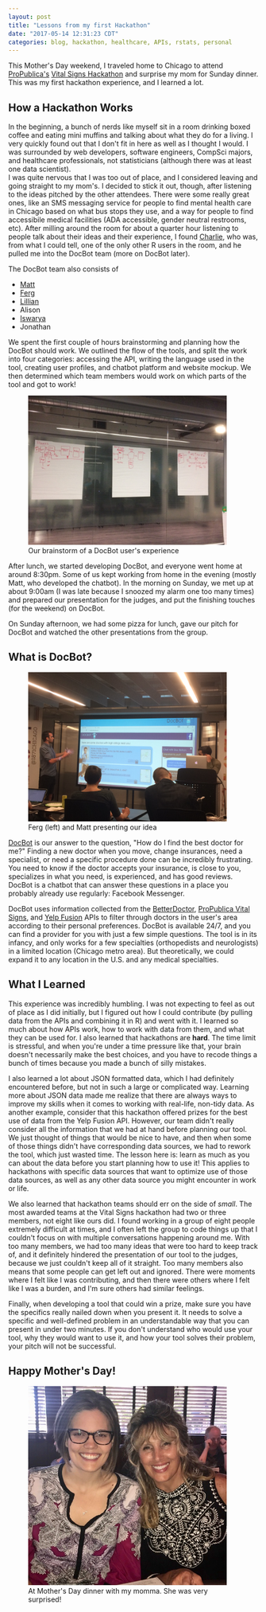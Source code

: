 ```yaml
---
layout: post
title: "Lessons from my first Hackathon"
date: "2017-05-14 12:31:23 CDT"
categories: blog, hackathon, healthcare, APIs, rstats, personal
---
```




This Mother's Day weekend, I traveled home to Chicago to attend [ProPublica's](https://www.propublica.org/) [Vital Signs Hackathon](https://www.propublica.org/atpropublica/item/propublica-is-hosting-a-chicago-hackathon-to-design-innovative-new-health-c) and surprise my mom for Sunday dinner. This was my first hackathon experience, and I learned a lot.

## How a Hackathon Works

In the beginning, a bunch of nerds like myself sit in a room drinking boxed coffee and eating mini muffins and talking about what they do for a living. I very quickly found out that I don't fit in here as well as I thought I would. I was surrounded by web developers, software engineers, CompSci majors, and healthcare professionals, not statisticians (although there was at least one data scientist).  
I was quite nervous that I was too out of place, and I considered leaving and going straight to my mom's. I decided to stick it out, though, after listening to the ideas pitched by the other attendees. There were some really great ones, like an SMS messaging service for people to find mental health care in Chicago based on what bus stops they use, and a way for people to find accessibile medical facilities (ADA accessible, gender neutral restrooms, etc). After milling around the room for about a quarter hour listening to people talk about their ideas and their experience, I found [Charlie](https://www.linkedin.com/in/charles-arthur/), who was, from what I could tell, one of the only other R users in the room, and he pulled me into the DocBot team (more on DocBot later).

The DocBot team also consists of 

- [Matt](https://www.linkedin.com/in/mbogen)
- [Ferg](https://www.linkedin.com/in/feargalwalsh/) 
- [Lillian](https://www.linkedin.com/in/lilian-huang-91504413b/)
- Alison 
- [Iswarya](https://www.linkedin.com/in/iswarya-srinivasan-492a86b1/)
- Jonathan

We spent the first couple of hours brainstorming and planning how the DocBot should work. We outlined the flow of the tools, and split the work into four categories: accessing the API, writing the language used in the tool, creating user profiles, and chatbot platform and website mockup. We then determined which team members would work on which parts of the tool and got to work! 

<figure>
  <img src="../static/img/VitalIdeas.jpg" alt="Our brainstorm of a DocBot user's experience" style="width:400px;">
  <figcaption>Our brainstorm of a DocBot user's experience</figcaption>
</figure>


After lunch, we started developing DocBot, and everyone went home at around 8:30pm. Some of us kept working from home in the evening (mostly Matt, who developed the chatbot). In the morning on Sunday, we met up at about 9:00am (I was late because I snoozed my alarm one too many times) and prepared our presentation for the judges, and put the finishing touches (for the weekend) on DocBot.

On Sunday afternoon, we had some pizza for lunch, gave our pitch for DocBot and watched the other presentations from the group. 

## What is DocBot?

<figure>
  <img src="../static/img/VitalPres.jpg" alt="Ferg (left) and Matt presenting our idea" style="width:400px;">
  <figcaption>Ferg (left) and Matt presenting our idea</figcaption>
</figure>

[DocBot](https://www.facebook.com/DocBot-661289917402677) is our answer to the question, "How do I find the best doctor for me?" Finding a new doctor when you move, change insurances, need a specialist, or need a specific procedure done can be incredibly frustrating. You need to know if the doctor accepts your insurance, is close to you, specializes in what you need, is experienced, and has good reviews. DocBot is a chatbot that can answer these questions in a place you probably already use regularly: Facebook Messenger. 

DocBot uses information collected from the [BetterDoctor](https://developer.betterdoctor.com/), [ProPublica Vital Signs](https://projects.propublica.org/api-docs/vital-signs/api/), and [Yelp Fusion](https://www.yelp.com/developers/) APIs to filter through doctors in the user's area according to their personal preferences. DocBot is available 24/7, and you can find a provider for you with just a few simple questions. The tool is in its infancy, and only works for a few specialties (orthopedists and neurologists) in a limited location (Chicago metro area). But theoretically, we could expand it to any location in the U.S. and any medical specialties. 

## What I Learned

This experience was incredibly humbling. I was not expecting to feel as out of place as I did initially, but I figured out how I could contribute (by pulling data from the APIs and combining it in R) and went with it. I learned so much about how APIs work, how to work with data from them, and what they can be used for. I also learned that hackathons are **hard**. The time limit is stressful, and when you're under a time pressure like that, your brain doesn't necessarily make the best choices, and you have to recode things a bunch of times because you made a bunch of silly mistakes. 

I also learned a lot about JSON formatted data, which I had definitely encountered before, but not in such a large or complicated way. Learning more about JSON data made me realize that there are always ways to improve my skills when it comes to working with real-life, non-tidy data. As another example, consider that this hackathon offered prizes for the best use of data from the Yelp Fusion API. However, our team didn't really consider all the information that we had at hand before planning our tool. We just thought of things that would be nice to have, and then when some of those things didn't have corresponding data sources, we had to rework the tool, which just wasted time. The lesson here is: learn as much as you can about the data before you start planning how to use it! This applies to hackathons with specific data sources that want to optimize use of those data sources, as well as any other data source you might encounter in work or life. 

We also learned that hackathon teams should err on the side of *small*. The most awarded teams at the Vital Signs hackathon had two or three members, not eight like ours did. I found working in a group of eight people extremely difficult at times, and I often left the group to code things up that I couldn't focus on with multiple conversations happening around me. With too many members, we had too many ideas that were too hard to keep track of, and it definitely hindered the presentation of our tool to the judges, because we just couldn't keep all of it straight. Too many members also means that some people can get left out and ignored. There were moments where I felt like I was contributing, and then there were others where I felt like I was a burden, and I'm sure others had similar feelings. 

Finally, when developing a tool that could win a prize, make sure you have the specifics really nailed down when you present it. It needs to solve a specific and well-defined problem in an understandable way that you can present in under two minutes. If you don't understand who would use your tool, why they would want to use it, and how your tool solves their problem, your pitch will not be successful. 

## Happy Mother's Day!

<figure>
  <img src="../static/img/momma.jpg" alt="At Mother's Day dinner with my momma. She was very surprised!" style="width:400px;">
  <figcaption>At Mother's Day dinner with my momma. She was very surprised!</figcaption>
</figure>




